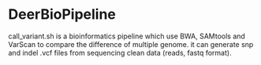 # DeerBioPipeline
call_variant.sh is a bioinformatics pipeline which use BWA, SAMtools and VarScan to compare the difference of multiple genome. it can generate snp and indel .vcf files from sequencing clean data (reads, fastq format).
